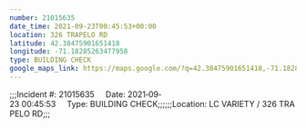 ```yaml
---
number: 21015635
date_time: 2021-09-23T00:45:53+00:00
location: 326 TRAPELO RD
latitude: 42.38475901651418
longitude: -71.18285263477958
type: BUILDING CHECK
google_maps_link: https://maps.google.com/?q=42.38475901651418,-71.18285263477958
---
```


;;;Incident #: 21015635     Date: 2021‐09‐23 00:45:53     Type: BUILDING CHECK;;;;;;Location: LC VARIETY / 326 TRAPELO RD;;;
